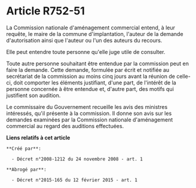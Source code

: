 # Article R752-51

La Commission nationale d'aménagement commercial entend, à leur requête, le maire de la commune d'implantation, l'auteur de
la demande d'autorisation ainsi que l'auteur ou l'un des auteurs du recours. 

Elle peut entendre toute personne qu'elle juge utile de consulter. 

Toute autre personne souhaitant être entendue par la commission peut en faire la demande. Cette demande, formulée par écrit
et notifiée au secrétariat de la commission au moins cinq jours avant la réunion de celle-ci, doit comporter les éléments
justifiant, d'une part, de l'intérêt de la personne concernée à être entendue et, d'autre part, des motifs qui justifient son
audition. 

Le commissaire du Gouvernement recueille les avis des ministres intéressés, qu'il présente à la commission. Il donne son avis
sur les demandes examinées par la Commission nationale d'aménagement commercial au regard des auditions effectuées.

**Liens relatifs à cet article**

	**Créé par**:

	  - Décret n°2008-1212 du 24 novembre 2008 - art. 1

	**Abrogé par**:

	  - Décret n°2015-165 du 12 février 2015 - art. 1
